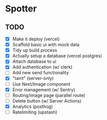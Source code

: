 # Spotter

## TODO

- [x] Make it deploy (vercel)
- [x] Scaffold basic ui with mock data
- [x] Tidy up build process
- [x] Actually setup a database (vercel postgres)
- [x] Attach database to ui
- [x] Add authentication (w/ clerk)
- [ ] Add new send functionality
- [x] "taint" (server-only)
- [ ] Use Next/Image component
- [x] Error management (w/ Sentry)
- [ ] Routing/image page (parallel route)
- [ ] Delete button (w/ Server Actions)
- [x] Analytics (posthog)
- [ ] Ratelimiting (upstash)
